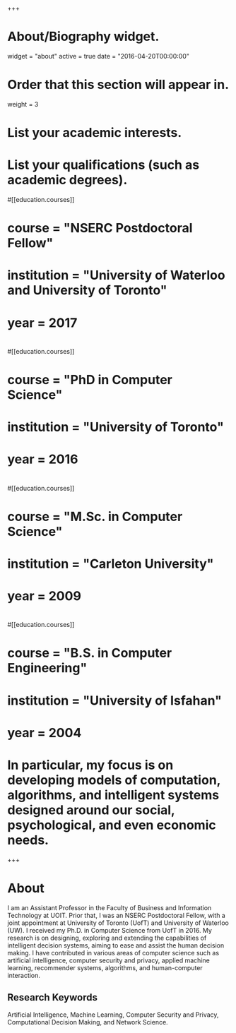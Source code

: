+++
# About/Biography widget.
widget = "about"
active = true
date = "2016-04-20T00:00:00"
# Order that this section will appear in.
weight = 3
# List your academic interests.

# List your qualifications (such as academic degrees).
#[[education.courses]]
#  course = "NSERC Postdoctoral Fellow"
#  institution = "University of Waterloo and University of Toronto"
#  year = 2017
#
#[[education.courses]]
#  course = "PhD in Computer Science"
#  institution = "University of Toronto"
#  year = 2016
#
#[[education.courses]]
#  course = "M.Sc. in Computer Science"
#  institution = "Carleton University"
#  year = 2009
#
#[[education.courses]]
#  course = "B.S. in Computer Engineering"
#  institution = "University of Isfahan"
#  year = 2004

# In particular, my focus is on developing models of computation, algorithms, and intelligent systems designed around our social, psychological, and even economic needs.
+++
# About
I am an Assistant Professor in the Faculty of Business and Information Technology at UOIT. Prior that, I was an NSERC Postdoctoral Fellow, with a joint appointment at University of Toronto (UofT) and University of Waterloo (UW). I received my Ph.D. in Computer Science from UofT in 2016. My research is on designing, exploring and extending the capabilities of intelligent decision systems, aiming to ease and assist the human decision making. I have contributed in various areas of computer science such as artificial intelligence, computer security and privacy, applied machine learning, recommender systems, algorithms, and human-computer interaction.
## Research Keywords
Artificial Intelligence, Machine Learning, Computer Security and Privacy, Computational Decision Making, and Network Science.
